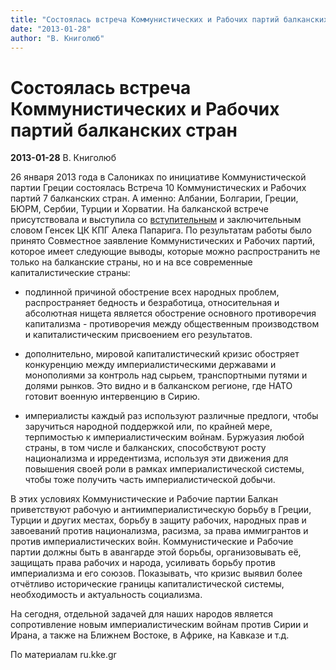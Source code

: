 ```yaml
---
title: "Cостоялась встреча Коммунистических и Рабочих партий балканских стран"
date: "2013-01-28"
author: "В. Книголюб"
---
```


# Cостоялась встреча Коммунистических и Рабочих партий балканских стран

**2013-01-28** В. Книголюб

26 января 2013 года в Салониках по инициативе Коммунистической партии Греции состоялась Встреча 10 Коммунистических и Рабочих партий 7 балканских стран. А именно: Албании, Болгарии, Греции, БЮРМ, Сербии, Турции и Хорватии. На балканской встрече присутствовала и выступила со [вступительным](http://ru.kke.gr/news/news2013/2013-01-26-omilia-kke-balakn-meeting) и заключительным словом Генсек ЦК КПГ Алека Папарига. По результатам работы было принято Совместное заявление Коммунистических и Рабочих партий, которое имеет следующие выводы, которые можно распространить не только на балканские страны, но и на все современные капиталистические страны:

- подлинной причиной обострение всех народных проблем, распространяет бедность и безработица, относительная и абсолютная нищета является обострение основного противоречия капитализма - противоречия между общественным производством и капиталистическим присвоением его результатов.

- дополнительно, мировой капиталистический кризис обостряет конкуренцию между империалистическими державами и монополиями за контроль над сырьем, транспортными путями и долями рынков. Это видно и в балканском регионе, где НАТО готовит военную интервенцию в Сирию.

- империалисты каждый раз используют различные предлоги, чтобы заручиться народной поддержкой или, по крайней мере, терпимостью к империалистическим войнам. Буржуазия любой страны, в том числе и балканских, способствуют росту национализма и ирредентизма, используя эти движения для повышения своей роли в рамках империалистической системы, чтобы тоже получить часть империалистической добычи.

В этих условиях Коммунистические и Рабочие партии Балкан приветствуют рабочую и антиимпериалистическую борьбу в Греции, Турции и других местах, борьбу в защиту рабочих, народных прав и завоеваний против национализма, расизма, за права иммигрантов и против империалистических войн. Коммунистические и Рабочие партии должны быть в авангарде этой борьбы, организовывать её, защищать права рабочих и народа, усиливать борьбу против империализма и его союзов. Показывать, что кризис выявил более отчётливо исторические границы капиталистической системы, необходимость и актуальность социализма.

На сегодня, отдельной задачей для наших народов является сопротивление новым империалистическим войнам против Сирии и Ирана, а также на Ближнем Востоке, в Африке, на Кавказе и т.д.

По материалам ru.kke.gr